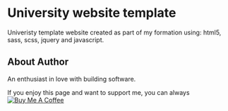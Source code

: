 # University website template

Univeristy template website created as part of my formation using:
html5, sass, scss, jquery and javascript.


## About Author

An enthusiast in love with building software.

If you enjoy this page and want to support me, you can always <a href="https://www.buymeacoffee.com/PeterGora" target="_blank"><img src="https://www.buymeacoffee.com/assets/img/custom_images/yellow_img.png" alt="Buy Me A Coffee" /></a>
